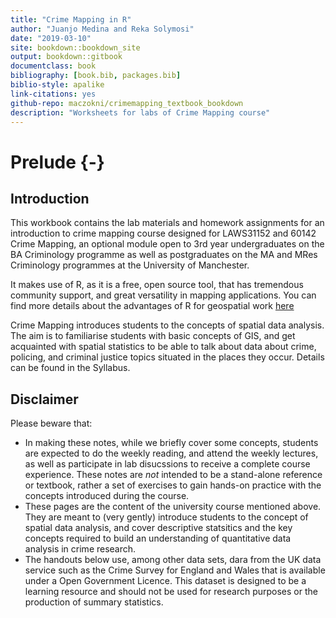```yaml
--- 
title: "Crime Mapping in R"
author: "Juanjo Medina and Reka Solymosi"
date: "2019-03-10"
site: bookdown::bookdown_site
output: bookdown::gitbook
documentclass: book
bibliography: [book.bib, packages.bib]
biblio-style: apalike
link-citations: yes
github-repo: maczokni/crimemapping_textbook_bookdown
description: "Worksheets for labs of Crime Mapping course"
---
```

# Prelude  {-}

## Introduction 


This workbook contains the lab materials and homework assignments for an introduction to crime mapping course designed for LAWS31152 and 60142 Crime Mapping, an optional module open to  3rd year undergraduates on the BA Criminology programme as well as postgraduates on the MA and MRes Criminology programmes at the University of Manchester. 

It makes use of R, as it is a free, open source tool, that has tremendous community support, and great versatility in mapping applications. You can find more details about the advantages of R for geospatial work [here](https://geocompr.robinlovelace.net/intro.html)



Crime Mapping introduces students to the concepts of spatial data analysis. The aim is to familiarise students with basic concepts of GIS, and get acquainted with spatial statistics to be able to talk about data about crime, policing, and criminal justice topics situated in the places they occur. Details can be found in the Syllabus.


## Disclaimer 

Please beware that:


- In making these notes, while we briefly cover some concepts, students are expected to do the weekly reading, and attend the weekly lectures, as well as participate in lab disucssions to receive a complete course experience. These notes are *not* intended to be a stand-alone reference or textbook, rather a set of exercises to gain hands-on practice with the concepts introduced during the course.
- These pages are the content of the university course mentioned above. They are meant to (very gently) introduce students to the concept of spatial data analysis, and cover descriptive statsitics and the key concepts required to build an understanding of quantitative data analysis in crime research. 
- The handouts below use, among other data sets, dara from the UK data service such as the Crime Survey for England and Wales that is available under a Open Government Licence. This dataset is designed to be a learning resource and should not be used for research purposes or the production of summary statistics. 




